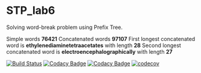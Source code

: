 # STP_lab6

Solving word-break problem using Prefix Tree.

Simple words **76421**
Concatenated words **97107**
First longest concatenated word is **ethylenediaminetetraacetates** with length **28**
Second longest concatenated word is **electroencephalographically** with length **27**

[![Build Status](https://travis-ci.org/engeeene/STP_lab6.svg?branch=master)](https://travis-ci.org/engeeene/STP_lab6)
[![Codacy Badge](https://api.codacy.com/project/badge/Grade/2691806e2d064f378000966767a7ab05)](https://www.codacy.com/app/engeeene/STP_lab6?utm_source=github.com&amp;utm_medium=referral&amp;utm_content=engeeene/STP_lab6&amp;utm_campaign=Badge_Grade)
[![Codacy Badge](https://api.codacy.com/project/badge/Coverage/2691806e2d064f378000966767a7ab05)](https://www.codacy.com/app/engeeene/STP_lab6?utm_source=github.com&utm_medium=referral&utm_content=engeeene/STP_lab6&utm_campaign=Badge_Coverage)
[![codecov](https://codecov.io/gh/engeeene/STP_lab6/branch/master/graph/badge.svg)](https://codecov.io/gh/engeeene/STP_lab6)
